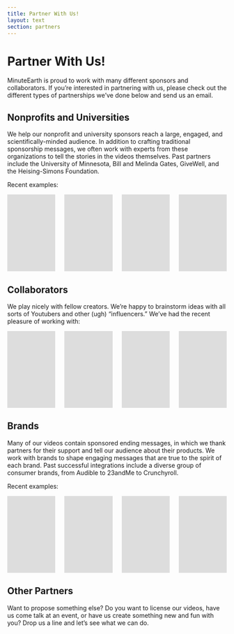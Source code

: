 ```yaml
---
title: Partner With Us!
layout: text
section: partners
---
```


# Partner With Us!

MinuteEarth is proud to work with many different sponsors and collaborators. If you’re interested in partnering with us, please check out the different types of partnerships we’ve done below and send us an email.


## Nonprofits and Universities

We help our nonprofit and university sponsors reach a large, engaged, and scientifically-minded audience. In addition to crafting traditional sponsorship messages, we often work with experts from these organizations to tell the stories in the videos themselves. Past partners include the University of Minnesota, Bill and Melinda Gates, GiveWell, and the Heising-Simons Foundation.

Recent examples:

<div class="columns is-multiline">
  <div class="column is-half">
    <responsive-embed :ratio="16/9">
      <iframe width="313" height="176" src="https://www.youtube.com/embed/6XCkgXgKBqI" frameborder="0" allow="accelerometer; autoplay; encrypted-media; gyroscope; picture-in-picture" allowfullscreen></iframe>
    </responsive-embed>
  </div>
  <div class="column is-half">
    <responsive-embed :ratio="16/9">
      <iframe width="313" height="176" src="https://www.youtube.com/embed/CJQlgrlB29M" frameborder="0" allow="accelerometer; autoplay; encrypted-media; gyroscope; picture-in-picture" allowfullscreen></iframe>
    </responsive-embed>
  </div>
  <div class="column is-half">
    <responsive-embed :ratio="16/9">
      <iframe width="313" height="176" src="https://www.youtube.com/embed/qbnaes8X4iQ" frameborder="0" allow="accelerometer; autoplay; encrypted-media; gyroscope; picture-in-picture" allowfullscreen></iframe>
    </responsive-embed>
  </div>
  <div class="column is-half">
    <responsive-embed :ratio="16/9">
      <iframe width="313" height="176" src="https://www.youtube.com/embed/64pvlCtH-Oo" frameborder="0" allow="accelerometer; autoplay; encrypted-media; gyroscope; picture-in-picture" allowfullscreen></iframe>
    </responsive-embed>
  </div>
</div>

## Collaborators

We play nicely with fellow creators. We’re happy to brainstorm ideas with all sorts of Youtubers and other (ugh) “influencers.” We’ve had the recent pleasure of working with:

<div class="columns is-multiline">
  <div class="column is-half">
    <responsive-embed :ratio="16/9">
      <iframe width="313" height="176" src="https://www.youtube.com/embed/sTvqIijqvTg" frameborder="0" allow="accelerometer; autoplay; encrypted-media; gyroscope; picture-in-picture" allowfullscreen></iframe>
    </responsive-embed>
  </div>
  <div class="column is-half">
    <responsive-embed :ratio="16/9">
      <iframe width="313" height="176" src="https://www.youtube.com/embed/LWB0-tGwb_E" frameborder="0" allow="accelerometer; autoplay; encrypted-media; gyroscope; picture-in-picture" allowfullscreen></iframe>
    </responsive-embed>
  </div>
  <div class="column is-half">
    <responsive-embed :ratio="16/9">
      <iframe width="313" height="176" src="https://www.youtube.com/embed/bjvIpI-1w84" frameborder="0" allow="accelerometer; autoplay; encrypted-media; gyroscope; picture-in-picture" allowfullscreen></iframe>
    </responsive-embed>
  </div>
  <div class="column is-half">
    <responsive-embed :ratio="16/9">
      <iframe width="313" height="176" src="https://www.youtube.com/embed/MEX2J_sAdGs" frameborder="0" allow="accelerometer; autoplay; encrypted-media; gyroscope; picture-in-picture" allowfullscreen></iframe>
    </responsive-embed>
  </div>
</div>

## Brands

Many of our videos contain sponsored ending messages, in which we thank partners for their support and tell our audience about their products. We work with brands to shape engaging messages that are true to the spirit of each brand. Past successful integrations include a diverse group of consumer brands, from Audible to 23andMe to Crunchyroll.

Recent examples:

<div class="columns is-multiline">
  <div class="column is-half">
    <responsive-embed :ratio="16/9">
      <iframe width="313" height="176" src="https://www.youtube.com/embed/HDG4GSypcIE?start=123" frameborder="0" allow="accelerometer; autoplay; encrypted-media; gyroscope; picture-in-picture" allowfullscreen></iframe>
    </responsive-embed>
  </div>
  <div class="column is-half" markdown="0">
    <responsive-embed :ratio="16/9">
      <iframe width="313" height="176" src="https://www.youtube.com/embed/8xVgAULDwNE?start=136" frameborder="0" allow="accelerometer; autoplay; encrypted-media; gyroscope; picture-in-picture" allowfullscreen></iframe>
    </responsive-embed>
  </div>
  <div class="column is-half" markdown="0">
    <responsive-embed :ratio="16/9">
      <iframe width="313" height="176" src="https://www.youtube.com/embed/HIbG-dUFnf4?start=99" frameborder="0" allow="accelerometer; autoplay; encrypted-media; gyroscope; picture-in-picture" allowfullscreen></iframe>
    </responsive-embed>
  </div>
  <div class="column is-half" markdown="0">
    <responsive-embed :ratio="16/9">
      <iframe width="313" height="176" src="https://www.youtube.com/embed/vN1brVnlBZU?start=113" frameborder="0" allow="accelerometer; autoplay; encrypted-media; gyroscope; picture-in-picture" allowfullscreen></iframe>
    </responsive-embed>
  </div>
</div>

## Other Partners

Want to propose something else? Do you want to license our videos, have us come talk at an event, or have us create something new and fun with you? Drop us a line and let’s see what we can do.

